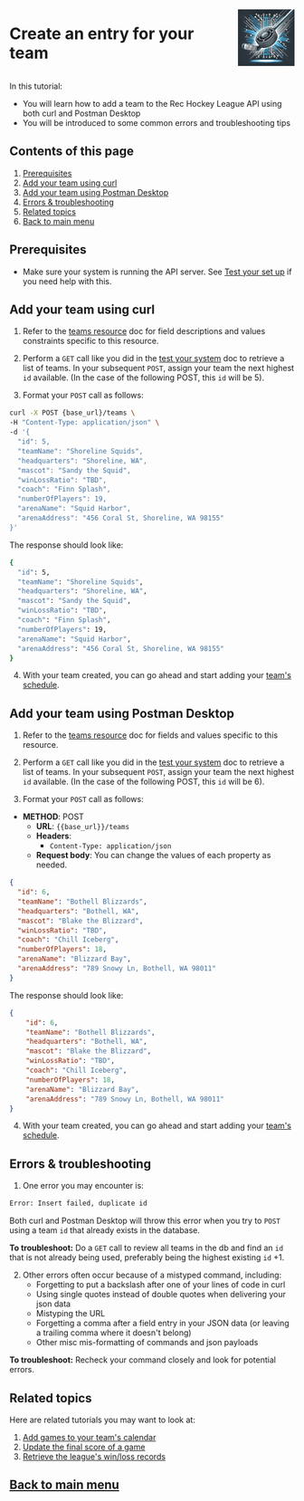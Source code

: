 <div style="display: flex; align-items: center; justify-content: space-between;">
  <h1>Create an entry for your team</h1>
  <img src="rec-hockey-service-logo_4x4.jpeg" alt="Rec Hockey League Logo" style="width: 100px; height: 100px; margin-left: 20px;">
</div>

In this tutorial:

- You will learn how to add a team to the Rec Hockey League API using both
curl and Postman Desktop
- You will be introduced to some common errors and troubleshooting tips

## Contents of this page
1. [Prerequisites](#1)
2. [Add your team using curl](#2)
3. [Add your team using Postman Desktop](#3)
4. [Errors & troubleshooting](#4)
5. [Related topics](#5)
6. [Back to main menu](nav.md)

<a id="1"></a>
## Prerequisites

- Make sure your system is running the API server. See [Test your set up](test-system.md) if you need help with this.

<a id="2"></a>
## Add your team using curl

1. Refer to the [teams resource](res-teams.md) doc for field descriptions and values constraints specific to this resource.

2. Perform a `GET` call like you did in the [test your system](test-system.md) doc to retrieve a list of teams. In your subsequent `POST`, assign your team the next highest `id` available. (In the case of the following POST, this `id` will be 5).

3. Format your `POST` call as follows:

```bash
curl -X POST {base_url}/teams \
-H "Content-Type: application/json" \
-d '{
  "id": 5,
  "teamName": "Shoreline Squids",
  "headquarters": "Shoreline, WA",
  "mascot": "Sandy the Squid",
  "winLossRatio": "TBD",
  "coach": "Finn Splash",
  "numberOfPlayers": 19,
  "arenaName": "Squid Harbor",
  "arenaAddress": "456 Coral St, Shoreline, WA 98155"
}'
```

The response should look like:

```bash
{
  "id": 5,
  "teamName": "Shoreline Squids",
  "headquarters": "Shoreline, WA",
  "mascot": "Sandy the Squid",
  "winLossRatio": "TBD",
  "coach": "Finn Splash",
  "numberOfPlayers": 19,
  "arenaName": "Squid Harbor",
  "arenaAddress": "456 Coral St, Shoreline, WA 98155"
}
```

4. With your team created, you can go ahead and start adding your [team's schedule](tut-add-games.md).

<a id="3"></a>
## Add your team using Postman Desktop

1. Refer to the [teams resource](res-teams.md) doc for fields and values specific to this resource.

2. Perform a `GET` call like you did in the [test your system](test-system.md) doc to retrieve a list of teams. In your subsequent `POST`, assign your team the next highest `id` available. (In the case of the following POST, this `id` will be 6).

3. Format your `POST` call as follows:

* **METHOD**: POST
    * **URL**: `{{base_url}}/teams`
    * **Headers**:
        * `Content-Type: application/json`
    * **Request body**:
        You can change the values of each property as needed.

```json
{
  "id": 6,
  "teamName": "Bothell Blizzards",
  "headquarters": "Bothell, WA",
  "mascot": "Blake the Blizzard",
  "winLossRatio": "TBD",
  "coach": "Chill Iceberg",
  "numberOfPlayers": 18,
  "arenaName": "Blizzard Bay",
  "arenaAddress": "789 Snowy Ln, Bothell, WA 98011"
}
```

The response should look like:

```json
{
    "id": 6,
    "teamName": "Bothell Blizzards",
    "headquarters": "Bothell, WA",
    "mascot": "Blake the Blizzard",
    "winLossRatio": "TBD",
    "coach": "Chill Iceberg",
    "numberOfPlayers": 18,
    "arenaName": "Blizzard Bay",
    "arenaAddress": "789 Snowy Ln, Bothell, WA 98011"
}
```

4. With your team created, you can go ahead and start adding your [team's schedule](tut-add-games.md).

<a id="4"></a>
## Errors & troubleshooting

1. One error you may encounter is:

```bash
Error: Insert failed, duplicate id
```
Both curl and Postman Desktop will throw this error when you try to `POST` using a team `id` that already exists in the database.

**To troubleshoot:** Do a `GET` call to review all teams in the db and find an `id` that is not already being used, preferably being the highest existing `id` +1.

2. Other errors often occur because of a mistyped command, including:
    - Forgetting to put a backslash after one of your lines of code in curl
    - Using single quotes instead of double quotes when delivering your json data
    - Mistyping the URL
    - Forgetting a comma after a field entry in your JSON data (or leaving a trailing comma where it doesn't belong)
    - Other misc mis-formatting of commands and json payloads
    
**To troubleshoot:** Recheck your command closely and look for potential errors.


<a id="5"></a>
## Related topics

Here are related tutorials you may want to look at:

1. [Add games to your team's calendar](tut-add-games.md)
2. [Update the final score of a game](tut-add-score.md)
3. [Retrieve the league's win/loss records](tut-get-wins.md)

## [Back to main menu](nav.md)

